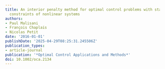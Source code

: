 ```yaml
---
title: An interior penalty method for optimal control problems with state and input
  constraints of nonlinear systems
authors:
- Paul Malisani
- François Chaplais
- Nicolas Petit
date: '2016-01-01'
publishDate: '2025-04-29T08:25:31.245506Z'
publication_types:
- article-journal
publication: '*Optimal Control Applications and Methods*'
doi: 10.1002/oca.2134
---
```

